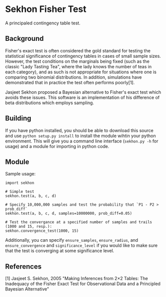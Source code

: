 # Sekhon Fisher Test

A principaled contingency table test.

## Background

Fisher's exact test is often considered the gold standard for testing the statistical significance of contingency tables in cases of small sample sizes. However, the test conditions on the marginals being fixed (such as the classic "Lady Tasting Tea", where the lady knows the number of teas in each category), and as such is not appropriate for situations where one is comparing two binomial distributions. In addition, simulations have demonstrated that in practice the test often performs poorly[1].

Jasjeet Sekhon proposed a Bayesian alternative to Fisher's exact test which avoids these issues. This software is an implementation of his difference of beta distributions which employs sampling.

## Building

If you have python installed, you should be able to download this source and use `python setup.py install` to install the module wihtin your python environment. This will give you a command line interface (`sekhon.py -h` for usage) and a module for importing in python code.

## Module

Sample usage:

    import sekhon
    
    # Simple test
    sekhon.test(a, b, c, d)

    # Specify 10,000,000 samples and test the probability that `P1 - P2 > prob_diff`
    sekhon.test(a, b, c, d, samples=10000000, prob_diff=0.05)

    # Test the convergance at a specified number of samples and trails (1000 and 15, resp.):
    sekhon.convergence_test(1000, 15)


Additionally, you can specify `ensure_samples`, `ensure_radius`, and `ensure_convergence` and
`significance_level` if you would like to make sure that the test is converging at some significance level.


## References

[1] Jasjeet S. Sekhon, 2005 "Making Inferences from 2×2 Tables: The Inadequacy of the Fisher Exact Test for Observational Data and a Principled Bayesian Alternative"

